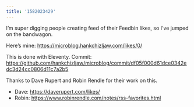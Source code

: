 ```yaml
---
title: '1582023429'
---
```

I’m super digging people creating feed of their Feedbin likes, so I’ve jumped on the bandwagon.

Here’s mine: <https://microblog.hankchizljaw.com/likes/0/>

This is done with Eleventy. Commit: <https://github.com/hankchizljaw/microblog/commit/df05f000d61dce0342edc3d24cc0806d11c7a2b5>

Thanks to Dave Rupert and Robin Rendle for their work on this. 

- Dave: <https://daverupert.com/likes/>
- Robin: <https://www.robinrendle.com/notes/rss-favorites.html>
